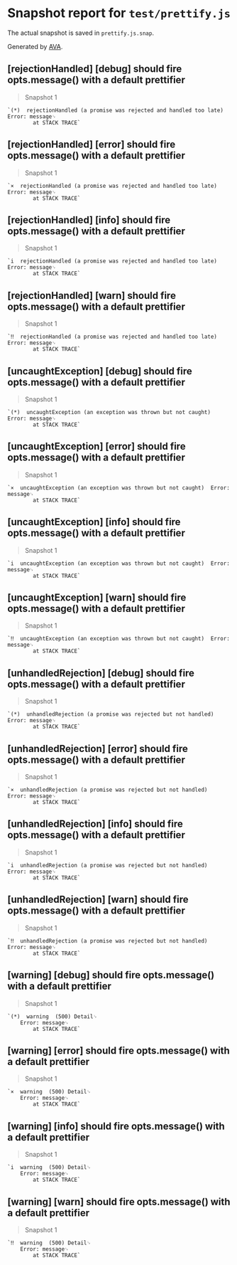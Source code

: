 # Snapshot report for `test/prettify.js`

The actual snapshot is saved in `prettify.js.snap`.

Generated by [AVA](https://ava.li).

## [rejectionHandled] [debug] should fire opts.message() with a default prettifier

> Snapshot 1

    `(*)  rejectionHandled (a promise was rejected and handled too late)  Error: message␊
            at STACK TRACE`

## [rejectionHandled] [error] should fire opts.message() with a default prettifier

> Snapshot 1

    `×  rejectionHandled (a promise was rejected and handled too late)  Error: message␊
            at STACK TRACE`

## [rejectionHandled] [info] should fire opts.message() with a default prettifier

> Snapshot 1

    `i  rejectionHandled (a promise was rejected and handled too late)  Error: message␊
            at STACK TRACE`

## [rejectionHandled] [warn] should fire opts.message() with a default prettifier

> Snapshot 1

    `‼  rejectionHandled (a promise was rejected and handled too late)  Error: message␊
            at STACK TRACE`

## [uncaughtException] [debug] should fire opts.message() with a default prettifier

> Snapshot 1

    `(*)  uncaughtException (an exception was thrown but not caught)  Error: message␊
            at STACK TRACE`

## [uncaughtException] [error] should fire opts.message() with a default prettifier

> Snapshot 1

    `×  uncaughtException (an exception was thrown but not caught)  Error: message␊
            at STACK TRACE`

## [uncaughtException] [info] should fire opts.message() with a default prettifier

> Snapshot 1

    `i  uncaughtException (an exception was thrown but not caught)  Error: message␊
            at STACK TRACE`

## [uncaughtException] [warn] should fire opts.message() with a default prettifier

> Snapshot 1

    `‼  uncaughtException (an exception was thrown but not caught)  Error: message␊
            at STACK TRACE`

## [unhandledRejection] [debug] should fire opts.message() with a default prettifier

> Snapshot 1

    `(*)  unhandledRejection (a promise was rejected but not handled)  Error: message␊
            at STACK TRACE`

## [unhandledRejection] [error] should fire opts.message() with a default prettifier

> Snapshot 1

    `×  unhandledRejection (a promise was rejected but not handled)  Error: message␊
            at STACK TRACE`

## [unhandledRejection] [info] should fire opts.message() with a default prettifier

> Snapshot 1

    `i  unhandledRejection (a promise was rejected but not handled)  Error: message␊
            at STACK TRACE`

## [unhandledRejection] [warn] should fire opts.message() with a default prettifier

> Snapshot 1

    `‼  unhandledRejection (a promise was rejected but not handled)  Error: message␊
            at STACK TRACE`

## [warning] [debug] should fire opts.message() with a default prettifier

> Snapshot 1

    `(*)  warning  (500) Detail␊
        Error: message␊
            at STACK TRACE`

## [warning] [error] should fire opts.message() with a default prettifier

> Snapshot 1

    `×  warning  (500) Detail␊
        Error: message␊
            at STACK TRACE`

## [warning] [info] should fire opts.message() with a default prettifier

> Snapshot 1

    `i  warning  (500) Detail␊
        Error: message␊
            at STACK TRACE`

## [warning] [warn] should fire opts.message() with a default prettifier

> Snapshot 1

    `‼  warning  (500) Detail␊
        Error: message␊
            at STACK TRACE`

